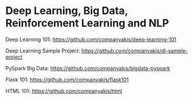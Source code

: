 # Deep Learning, Big Data, Reinforcement Learning and NLP

Deep Learning 101:
https://github.com/companyakis/deep-learning-101

Deep Learning Sample Project:
https://github.com/companyakis/dl-sample-project

PySpark Big Data:
https://github.com/companyakis/bigdata-pyspark

Flask 101: 
https://github.com/companyakis/flask101

HTML 101: 
https://github.com/companyakis/html
